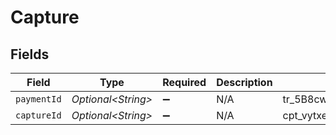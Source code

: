 # Capture


## Fields

| Field                      | Type                       | Required                   | Description                | Example                    |
| -------------------------- | -------------------------- | -------------------------- | -------------------------- | -------------------------- |
| `paymentId`                | *Optional\<String>*        | :heavy_minus_sign:         | N/A                        | tr_5B8cwPMGnU              |
| `captureId`                | *Optional\<String>*        | :heavy_minus_sign:         | N/A                        | cpt_vytxeTZskVKR7C7WgdSP3d |
